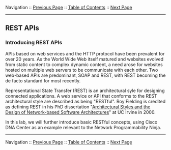 Navigation :: [Previous Page](LTRPRG-1100-03a1-APIs.md) :: [Table of Contents](LTRPRG-1100-00-Intro.md#table-of-contents) :: [Next Page](LTRPRG-1100-03b2-REST-Ex1.md)

---

## REST APIs

### Introducing REST APIs

APIs based on web services and the HTTP protocol have been prevalent for over 20 years.  As the World Wide Web itself
matured and websites evolved from static content to complex dynamic content, a need arose for websites hosted on 
multiple web servers to be communicate with each other.  Two web-based APIs are predominant, SOAP and REST, with REST
becoming the de facto standard for most recently.

Representational State Transfer (REST) is an architectural syle for designing connected applications.  A web service 
or API that conforms to the REST architectural style are described as being "RESTful".  Roy Fielding is credited as 
defining REST in his PhD dissertation "[Architectural Styles and the Design of Network-based Software 
Architectures](https://www.ics.uci.edu/~fielding/pubs/dissertation/rest_arch_style.htm)" at UC Irvine in 2000.

In this lab, we will further introduce basic RESTful concepts, using Cisco DNA Center as an example relevant to the 
Network Programmability Ninja.

---

Navigation :: [Previous Page](LTRPRG-1100-03a1-APIs.md) :: [Table of Contents](LTRPRG-1100-00-Intro.md#table-of-contents) :: [Next Page](LTRPRG-1100-03b2-REST-Ex1.md)
